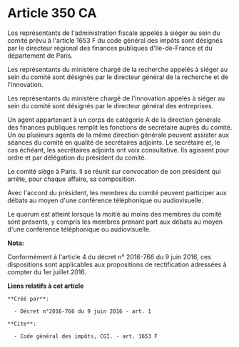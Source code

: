# Article 350 CA

Les représentants de l'administration fiscale appelés à siéger au sein du comité prévu à l'article 1653 F du code général des
impôts sont désignés par le directeur régional des finances publiques d'Ile-de-France et du département de Paris. 

Les représentants du ministère chargé de la recherche appelés à siéger au sein du comité sont désignés par le directeur
général de la recherche et de l'innovation. 

Les représentants du ministère chargé de l'innovation appelés à siéger au sein du comité sont désignés par le directeur
général des entreprises. 

Un agent appartenant à un corps de catégorie A de la direction générale des finances publiques remplit les fonctions de
secrétaire auprès du comité. Un ou plusieurs agents de la même direction générale peuvent assister aux séances du comité en
qualité de secrétaires adjoints. Le secrétaire et, le cas échéant, les secrétaires adjoints ont voix consultative. Ils
agissent pour ordre et par délégation du président du comité. 

Le comité siège à Paris. Il se réunit sur convocation de son président qui arrête, pour chaque affaire, sa composition. 

Avec l'accord du président, les membres du comité peuvent participer aux débats au moyen d'une conférence téléphonique ou
audiovisuelle. 

Le quorum est atteint lorsque la moitié au moins des membres du comité sont présents, y compris les membres prenant part aux
débats au moyen d'une conférence téléphonique ou audiovisuelle.

**Nota:**

Conformément à l'article 4 du décret n° 2016-766 du 9 juin 2016, ces dispositions sont applicables aux propositions de
rectification adressées à compter du 1er juillet 2016.

**Liens relatifs à cet article**

	**Créé par**:

	  - Décret n°2016-766 du 9 juin 2016 - art. 1

	**Cite**:

	  - Code général des impôts, CGI. - art. 1653 F
